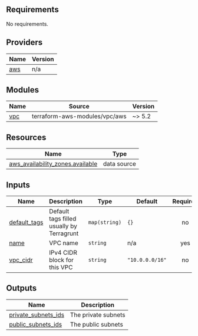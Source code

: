<!-- BEGIN_TF_DOCS -->
## Requirements

No requirements.

## Providers

| Name | Version |
|------|---------|
| <a name="provider_aws"></a> [aws](#provider\_aws) | n/a |

## Modules

| Name | Source | Version |
|------|--------|---------|
| <a name="module_vpc"></a> [vpc](#module\_vpc) | terraform-aws-modules/vpc/aws | ~> 5.2 |

## Resources

| Name | Type |
|------|------|
| [aws_availability_zones.available](https://registry.terraform.io/providers/hashicorp/aws/latest/docs/data-sources/availability_zones) | data source |

## Inputs

| Name | Description | Type | Default | Required |
|------|-------------|------|---------|:--------:|
| <a name="input_default_tags"></a> [default\_tags](#input\_default\_tags) | Default tags filled usually by Terragrunt | `map(string)` | `{}` | no |
| <a name="input_name"></a> [name](#input\_name) | VPC name | `string` | n/a | yes |
| <a name="input_vpc_cidr"></a> [vpc\_cidr](#input\_vpc\_cidr) | IPv4 CIDR block for this VPC | `string` | `"10.0.0.0/16"` | no |

## Outputs

| Name | Description |
|------|-------------|
| <a name="output_private_subnets_ids"></a> [private\_subnets\_ids](#output\_private\_subnets\_ids) | The private subnets |
| <a name="output_public_subnets_ids"></a> [public\_subnets\_ids](#output\_public\_subnets\_ids) | The public subnets |
<!-- END_TF_DOCS -->